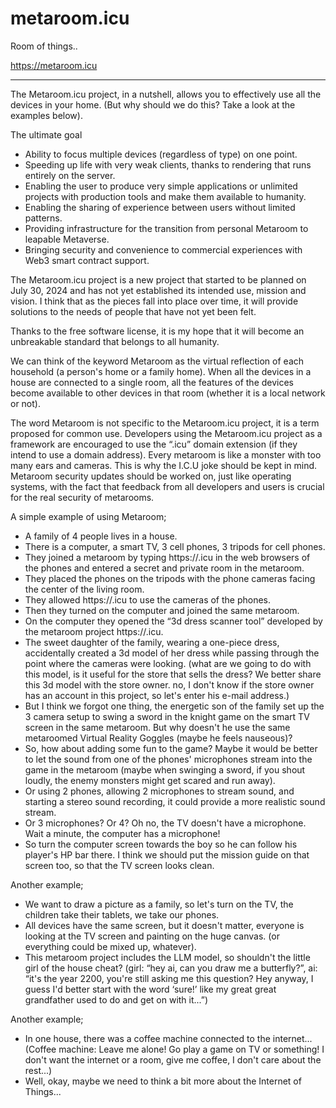 # metaroom.icu
Room of things..

https://metaroom.icu

---

The Metaroom.icu project, in a nutshell, allows you to effectively use all the devices in your home. (But why should we do this? Take a look at the examples below).



The ultimate goal
- Ability to focus multiple devices (regardless of type) on one point.
- Speeding up life with very weak clients, thanks to rendering that runs entirely on the server.
- Enabling the user to produce very simple applications or unlimited projects with production tools and make them available to humanity.
- Enabling the sharing of experience between users without limited patterns.
- Providing infrastructure for the transition from personal Metaroom to leapable Metaverse.
- Bringing security and convenience to commercial experiences with Web3 smart contract support.

The Metaroom.icu project is a new project that started to be planned on July 30, 2024 and has not yet established its intended use, mission and vision.
I think that as the pieces fall into place over time, it will provide solutions to the needs of people that have not yet been felt.

Thanks to the free software license, it is my hope that it will become an unbreakable standard that belongs to all humanity.

We can think of the keyword Metaroom as the virtual reflection of each household (a person's home or a family home). When all the devices in a house are connected to a single room, all the features of the devices become available to other devices in that room (whether it is a local network or not).

The word Metaroom is not specific to the Metaroom.icu project, it is a term proposed for common use.
Developers using the Metaroom.icu project as a framework are encouraged to use the “.icu” domain extension (if they intend to use a domain address).
Every metaroom is like a monster with too many ears and cameras. This is why the I.C.U joke should be kept in mind.
Metaroom security updates should be worked on, just like operating systems, with the fact that feedback from all developers and users is crucial for the real security of metarooms.


A simple example of using Metaroom;
- A family of 4 people lives in a house.
- There is a computer, a smart TV, 3 cell phones, 3 tripods for cell phones.
- They joined a metaroom by typing https://<any-metaroom>.icu in the web browsers of the phones and entered a secret and private room in the metaroom.
- They placed the phones on the tripods with the phone cameras facing the center of the living room.
- They allowed https://<any-metaroom>.icu to use the cameras of the phones.
- Then they turned on the computer and joined the same metaroom.
- On the computer they opened the “3d dress scanner tool” developed by the metaroom project https://<any-metaroom>.icu.
- The sweet daughter of the family, wearing a one-piece dress, accidentally created a 3d model of her dress while passing through the point where the cameras were looking. (what are we going to do with this model, is it useful for the store that sells the dress? We better share this 3d model with the store owner. no, I don't know if the store owner has an account in this project, so let's enter his e-mail address.)
- But I think we forgot one thing, the energetic son of the family set up the 3 camera setup to swing a sword in the knight game on the smart TV screen in the same metaroom. But why doesn't he use the same metaroomed Virtual Reality Goggles (maybe he feels nauseous)?
- So, how about adding some fun to the game? Maybe it would be better to let the sound from one of the phones' microphones stream into the game in the metaroom (maybe when swinging a sword, if you shout loudly, the enemy monsters might get scared and run away).
- Or using 2 phones, allowing 2 microphones to stream sound, and starting a stereo sound recording, it could provide a more realistic sound stream. 
- Or 3 microphones? Or 4? Oh no, the TV doesn't have a microphone. Wait a minute, the computer has a microphone! 
- So turn the computer screen towards the boy so he can follow his player's HP bar there. I think we should put the mission guide on that screen too, so that the TV screen looks clean.

Another example;
- We want to draw a picture as a family, so let's turn on the TV, the children take their tablets, we take our phones.
- All devices have the same screen, but it doesn't matter, everyone is looking at the TV screen and painting on the huge canvas. (or everything could be mixed up, whatever).
- This metaroom project includes the LLM model, so shouldn't the little girl of the house cheat? (girl: “hey ai, can you draw me a butterfly?”, ai: “it's the year 2200, you're still asking me this question? Hey anyway, I guess I'd better start with the word ‘sure!’ like my great great grandfather used to do and get on with it...”)


Another example;
- In one house, there was a coffee machine connected to the internet... (Coffee machine: Leave me alone! Go play a game on TV or something! I don't want the internet or a room, give me coffee, I don't care about the rest...)
- Well, okay, maybe we need to think a bit more about the Internet of Things...
